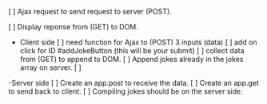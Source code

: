 [ ] Ajax request to send request to server (POST).

[ ] Display reponse from (GET) to DOM.



- Client side
[ ] need function for Ajax to (POST) 3 inputs (data)
[ ] add on click for ID #addJokeButton (this will be your submit)
[ ] collect data from (GET) to append to DOM.
    [ ] Append jokes already in the jokes array on server. 
[ ]


-Server side
[ ] Create an app.post to receive the data.
[ ] Create an app.get to send back to client.
[ ] Compiling jokes should be on the server side.